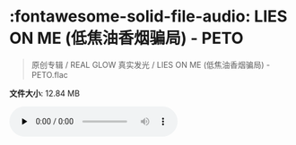 # :fontawesome-solid-file-audio: LIES ON ME (低焦油香烟骗局) - PETO

> 原创专辑 / REAL GLOW 真实发光 / LIES ON ME (低焦油香烟骗局) - PETO.flac

**文件大小**: 12.84 MB

<audio preload="none" controls><source src="https://file.hsyhx.top/原创专辑/REAL_GLOW_真实发光/LIES ON ME (低焦油香烟骗局) - PETO.flac" type="audio/mpeg">您的浏览器不支持此音频格式</audio>